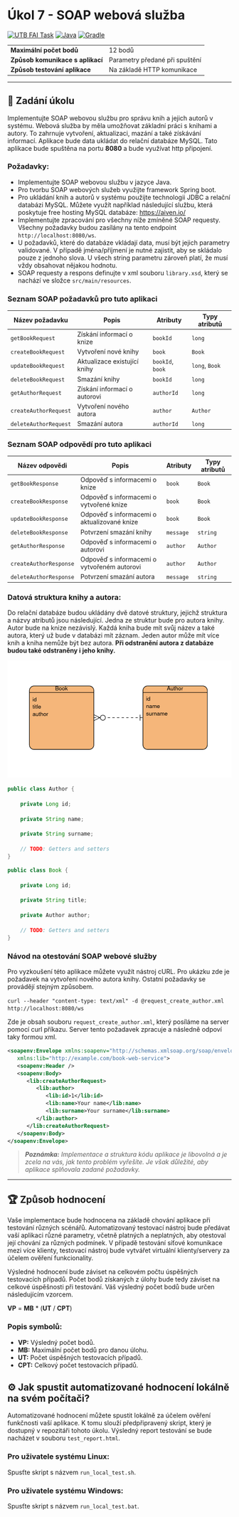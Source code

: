 # Úkol 7 - SOAP webová služba

[![UTB FAI Task](https://img.shields.io/badge/UTB_FAI-Task-yellow)](https://www.fai.utb.cz/)
[![Java](https://img.shields.io/badge/Java-007396.svg?logo=java&logoColor=white)](https://www.java.com/)
[![Gradle](https://img.shields.io/badge/Gradle-02303A.svg?logo=gradle&logoColor=white)](https://gradle.org/)

|                                  |                                |
| -------------------------------- | ------------------------------ |
| __Maximální počet bodů__         | 12 bodů                        |
| __Způsob komunikace s aplikací__ | Parametry předané při spuštění |
| __Způsob testování aplikace__    | Na základě HTTP komunikace     |

---

## 📝 Zadání úkolu 

Implementujte SOAP webovou službu pro správu knih a jejich autorů v systému. Webová služba by měla umožňovat základní práci s knihami a autory. To zahrnuje vytvoření, aktualizaci, mazání a také získávání informací. Aplikace bude data ukládat do relační databáze MySQL. Tato aplikace bude spuštěna na portu **8080** a bude využívat http připojení.

### Požadavky:
* Implementujte SOAP webovou službu v jazyce Java.
* Pro tvorbu SOAP webových služeb využijte framework Spring boot.
* Pro ukládání knih a autorů v systému použijte technologii JDBC a relační databázi MySQL. Můžete využít například následující službu, která poskytuje free hosting MySQL databáze: https://aiven.io/ 
* Implementujte zpracování pro všechny níže zmíněné SOAP requesty. Všechny požadavky budou zasílány na tento endpoint `http://localhost:8080/ws`.
* U požadavků, které do databáze vkládají data, musí být jejich parametry validované. V případě jména/příjmení je nutné zajistit, aby se skládalo pouze z jednoho slova. U všech string parametru zároveň platí, že musí vždy obsahovat nějakou hodnotu.
* SOAP requesty a respons definujte v xml souboru `library.xsd`, který se nachází ve složce `src/main/resources`.

### Seznam SOAP požadavků pro tuto aplikaci

| Název požadavku       | Popis                        | Atributy         | Typy atributů  |
| --------------------- | ---------------------------- | ---------------- | -------------- |
| `getBookRequest`      | Získání informací o knize    | `bookId`         | `long`         |
| `createBookRequest`   | Vytvoření nové knihy         | `book`           | `Book`         |
| `updateBookRequest`   | Aktualizace existující knihy | `bookId`, `book` | `long`, `Book` |
| `deleteBookRequest`   | Smazání knihy                | `bookId`         | `long`         |
| `getAuthorRequest`    | Získání informací o autorovi | `authorId`       | `long`         |
| `createAuthorRequest` | Vytvoření nového autora      | `author`         | `Author`       |
| `deleteAuthorRequest` | Smazání autora               | `authorId`       | `long`         |

### Seznam SOAP odpovědí pro tuto aplikaci

| Název odpovědi         | Popis                                       | Atributy  | Typy atributů |
| ---------------------- | ------------------------------------------- | --------- | ------------- |
| `getBookResponse`      | Odpověď s informacemi o knize               | `book`    | `Book`        |
| `createBookResponse`   | Odpověď s informacemi o vytvořené knize     | `book`    | `Book`        |
| `updateBookResponse`   | Odpověď s informacemi o aktualizované knize | `book`    | `Book`        |
| `deleteBookResponse`   | Potvrzení smazání knihy                     | `message` | `string`      |
| `getAuthorResponse`    | Odpověď s informacemi o autorovi            | `author`  | `Author`      |
| `createAuthorResponse` | Odpověď s informacemi o vytvořeném autorovi | `author`  | `Author`      |
| `deleteAuthorResponse` | Potvrzení smazání autora                    | `message` | `string`      |


### Datová struktura knihy a autora:

Do relační databáze budou ukládány dvě datové struktury, jejichž struktura a názvy atributů jsou následující. Jedna ze struktur bude pro autora knihy. Autor bude na knize nezávislý. Každá kniha bude mít svůj název a také autora, který už bude v databázi mít záznam. Jeden autor může mít více knih a kniha nemůže být bez autora. __Při odstranění autora z databáze budou také odstraněny i jeho knihy.__

<img src="./img1.png">

```java
public class Author {

    private Long id;

    private String name;
    
    private String surname;

    // TODO: Getters and setters
}
```

```java
public class Book {

    private Long id;

    private String title;

    private Author author;

    // TODO: Getters and setters
}
```

### Návod na otestování SOAP webové služby

Pro vyzkoušení této aplikace můžete využít nástroj cURL. Pro ukázku zde je požadavek na vytvoření nového autora knihy. Ostatní požadavky se provádějí stejným způsobem.

`curl --header "content-type: text/xml" -d @request_create_author.xml http://localhost:8080/ws`

Zde je obsah souboru `request_create_author.xml`, který posíláme na server pomocí curl příkazu. Server tento požadavek zpracuje a následně odpoví taky formou xml.

```xml
<soapenv:Envelope xmlns:soapenv="http://schemas.xmlsoap.org/soap/envelope/"
   xmlns:lib="http://example.com/book-web-service">
   <soapenv:Header />
   <soapenv:Body>
      <lib:createAuthorRequest>
         <lib:author>
            <lib:id>1</lib:id>
            <lib:name>Your name</lib:name>
            <lib:surname>Your surname</lib:surname>
         </lib:author>
      </lib:createAuthorRequest>
   </soapenv:Body>
</soapenv:Envelope>
```

>_**Poznámka:** Implementace a struktura kódu aplikace je libovolná a je zcela na vás, jak tento problém vyřešíte. Je však důležité, aby aplikace splňovala zadané požadavky._

---

## 🏆 Způsob hodnocení

Vaše implementace bude hodnocena na základě chování aplikace při testování různých scénářů. Automatizovaný testovací nástroj bude předávat vaší aplikaci různé parametry, včetně platných a neplatných, aby otestoval její chování za různých podmínek. V případě testování síťové komunikace mezi více klienty, testovací nástroj bude vytvářet virtuální klienty/servery za účelem ověření funkcionality.

Výsledné hodnocení bude záviset na celkovém počtu úspěšných testovacích případů. Počet bodů získaných z úlohy bude tedy záviset na celkové úspěšnosti při testování. Váš výsledný počet bodů bude určen následujícím vzorcem.

__VP__ = __MB__ * (__UT__ / __CPT__)

### Popis symbolů:

* __VP:__ Výsledný počet bodů.
* __MB:__ Maximální počet bodů pro danou úlohu.
* __UT:__ Počet úspěšných testovacích případů.
* __CPT:__ Celkový počet testovacích případů.

## ⚙️ Jak spustit automatizované hodnocení lokálně na svém počítači?

Automatizované hodnocení můžete spustit lokálně za účelem ověření funkčnosti vaší aplikace. K tomu slouží předpřipravený skript, který je dostupný v repozitáři tohoto úkolu. Výsledný report testování se bude nacházet v souboru ```test_report.html```.

###  Pro uživatele systému Linux:
Spusťte skript s názvem ```run_local_test.sh```.

### Pro uživatele systému Windows:
Spusťte skript s názvem ```run_local_test.bat```.


